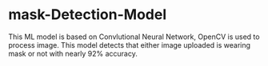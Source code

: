 # mask-Detection-Model
This ML model is based on Convlutional Neural Network, OpenCV is used to process image.
This model detects that either image uploaded is wearing mask or not with nearly 92% accuracy.
